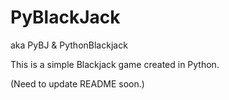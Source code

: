 # PyBlackJack
aka PyBJ & PythonBlackjack

This is a simple Blackjack game created in Python.

(Need to update README soon.)
